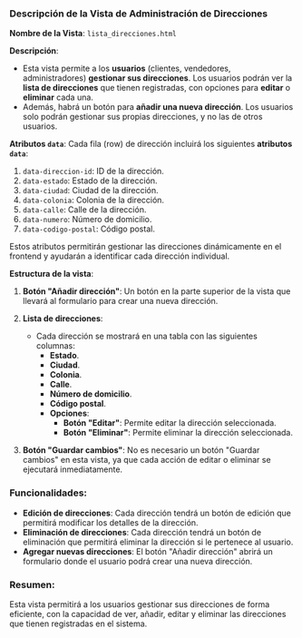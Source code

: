 ### Descripción de la Vista de **Administración de Direcciones**

**Nombre de la Vista**: `lista_direcciones.html`

**Descripción**:

- Esta vista permite a los **usuarios** (clientes, vendedores, administradores) **gestionar sus direcciones**. Los usuarios podrán ver la **lista de direcciones** que tienen registradas, con opciones para **editar** o **eliminar** cada una.
- Además, habrá un botón para **añadir una nueva dirección**. Los usuarios solo podrán gestionar sus propias direcciones, y no las de otros usuarios.

**Atributos `data`**:
Cada fila (row) de dirección incluirá los siguientes **atributos `data`**:

1. `data-direccion-id`: ID de la dirección.
2. `data-estado`: Estado de la dirección.
3. `data-ciudad`: Ciudad de la dirección.
4. `data-colonia`: Colonia de la dirección.
5. `data-calle`: Calle de la dirección.
6. `data-numero`: Número de domicilio.
7. `data-codigo-postal`: Código postal.

Estos atributos permitirán gestionar las direcciones dinámicamente en el frontend y ayudarán a identificar cada dirección individual.

**Estructura de la vista**:

1. **Botón "Añadir dirección"**: Un botón en la parte superior de la vista que llevará al formulario para crear una nueva dirección.
2. **Lista de direcciones**:

   - Cada dirección se mostrará en una tabla con las siguientes columnas:
     - **Estado**.
     - **Ciudad**.
     - **Colonia**.
     - **Calle**.
     - **Número de domicilio**.
     - **Código postal**.
     - **Opciones**:
       - **Botón "Editar"**: Permite editar la dirección seleccionada.
       - **Botón "Eliminar"**: Permite eliminar la dirección seleccionada.

3. **Botón "Guardar cambios"**: No es necesario un botón "Guardar cambios" en esta vista, ya que cada acción de editar o eliminar se ejecutará inmediatamente.

### Funcionalidades:

- **Edición de direcciones**: Cada dirección tendrá un botón de edición que permitirá modificar los detalles de la dirección.
- **Eliminación de direcciones**: Cada dirección tendrá un botón de eliminación que permitirá eliminar la dirección si le pertenece al usuario.
- **Agregar nuevas direcciones**: El botón "Añadir dirección" abrirá un formulario donde el usuario podrá crear una nueva dirección.

### Resumen:

Esta vista permitirá a los usuarios gestionar sus direcciones de forma eficiente, con la capacidad de ver, añadir, editar y eliminar las direcciones que tienen registradas en el sistema.
